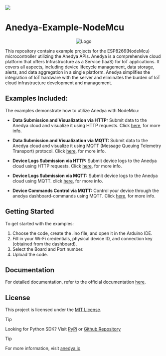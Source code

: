 [<img src="https://img.shields.io/badge/Anedya-Documentation-blue?style=for-the-badge">](https://docs.anedya.io?utm_source=github&utm_medium=link&utm_campaign=github-examples&utm_content=nodeMcu)

# Anedya-Example-NodeMcu


<p align="center">
    <img src="https://cdn.anedya.io/anedya_black_banner.png" alt="Logo">
</p>
This repository contains example projects for the ESP8266(NodeMcu) microcontroller utilizing the Anedya APIs. Anedya is a comprehensive cloud platform that offers Infrastructure as a Service (IaaS) for IoT applications. It covers all aspects, including device lifecycle management, data storage, alerts, and data aggregation in a single platform. Anedya simplifies the integration of IoT hardware with the server and eliminates the burden of IoT cloud infrastructure development and management.

## Examples Included:

The examples demonstrate how to utilize Anedya with NodeMcu:

- **Data Submission and Visualization via HTTP:** Submit data to the Anedya cloud and visualize it using HTTP requests. Click [here](https://github.com/anedyaio/anedya-example-nodemcu/blob/main/submitData/Room%20Monitoring%20with%20DHT/http/README.md), for more info.
   
- **Data Submission and Visualization via MQTT:** Submit data to the Anedya cloud and visualize it using MQTT (Message Queuing Telemetry Transport) protocol. Click [here](https://github.com/anedyaio/anedya-example-nodemcu/blob/main/submitData/Room%20Monitoring%20with%20DHT/mqtt/README.md), for more info.
   
- **Device Logs Submission via HTTP:** Submit device logs to the Anedya cloud using HTTP requests. Click [here](https://github.com/anedyaio/anedya-example-nodemcu/blob/main/submitLogs/http/README.md), for more info.
   
- **Device Logs Submission via MQTT:** Submit device logs to the Anedya cloud using MQTT. click [here](https://github.com/anedyaio/anedya-example-nodemcu/blob/main/submitLogs/mqtt/README.md), for more info.
   
- **Device Commands Control via MQTT:** Control your device through the anedya dashboard-commands using MQTT. Click [here](https://github.com/anedyaio/anedya-example-nodemcu/blob/main/commands/mqtt/README.md), for more info.


## Getting Started

To get started with the examples:

1. Choose the code, create the .ino file, and open it in the Arduino IDE.
2. Fill in your Wi-Fi credentials, physical device ID, and connection key (obtained from the dashboard).
3. Select the Board and Port number.
4. Upload the code.

## Documentation

For detailed documentation, refer to the official documentation [here](https://docs.anedya.io/).

## License

This project is licensed under the [MIT License](https://github.com/anedyaio/anedya-example-nodemcu/blob/main/LICENSE).

> [!TIP]
> Looking for Python SDK? Visit [PyPi](https://pypi.org/project/anedya-dev-sdk/) or [Github Repository](https://github.com/anedyaio/anedya-dev-sdk-pyhton)

>[!TIP]
> For more information, visit [anedya.io](https://anedya.io/?utm_source=github&utm_medium=link&utm_campaign=github-examples&utm_content=nodeMcu)
 
